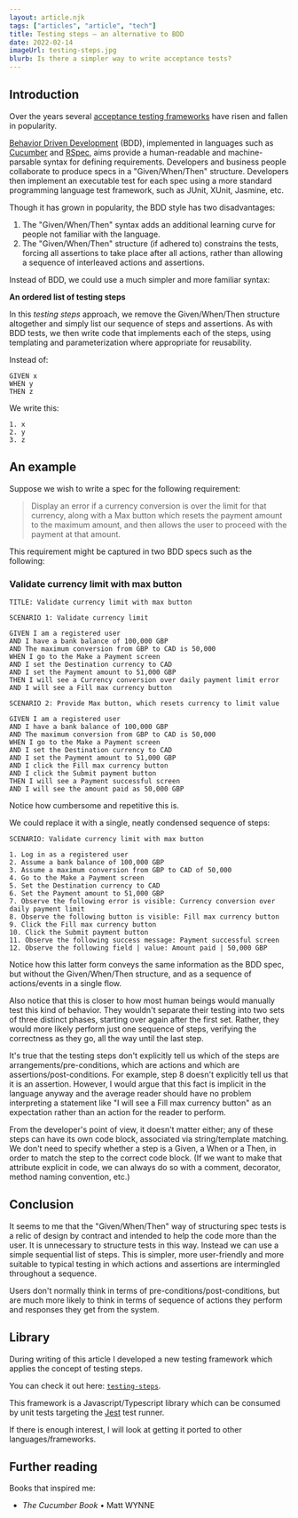 ```yaml
---
layout: article.njk
tags: ["articles", "article", "tech"]
title: Testing steps – an alternative to BDD
date: 2022-02-14
imageUrl: testing-steps.jpg
blurb: Is there a simpler way to write acceptance tests?
---
```


## Introduction

Over the years several <a href="https://en.wikipedia.org/wiki/Acceptance_testing#List_of_acceptance-testing_frameworks" target="_blank">acceptance testing frameworks</a> have risen and fallen in popularity.

<a href="https://en.wikipedia.org/wiki/Behavior-driven_development" target="_blank">Behavior Driven Development</a> (BDD), implemented in languages such as <a href="https://en.wikipedia.org/wiki/Cucumber_(software)" target="_blank">Cucumber</a> and <a href="https://en.wikipedia.org/wiki/RSpec" target="_blank">RSpec</a>, aims provide a human-readable and machine-parsable syntax for defining requirements. Developers and business people collaborate to produce specs in a "Given/When/Then" structure. Developers then implement an executable test for each spec using a more standard programming language test framework, such as JUnit, XUnit, Jasmine, etc.

Though it has grown in popularity, the BDD style has two disadvantages:

1. The "Given/When/Then" syntax adds an additional learning curve for people not familiar with the language.
2. The "Given/When/Then" structure (if adhered to) constrains the tests, forcing all assertions to take place after all actions, rather than allowing a sequence of interleaved actions and assertions.

Instead of BDD, we could use a much simpler and more familiar syntax:

**An ordered list of testing steps**

In this _testing steps_ approach, we remove the Given/When/Then structure altogether and simply list our sequence of steps and assertions. As with BDD tests, we then write code that implements each of the steps, using templating and parameterization where appropriate for reusability.

Instead of:

```
GIVEN x
WHEN y
THEN z
```

We write this:

```
1. x
2. y
3. z
```

## An example

Suppose we wish to write a spec for the following requirement:

> Display an error if a currency conversion is over the limit for that currency, along with a Max button which resets the payment amount to the maximum amount, and then allows the user to proceed with the payment at that amount.

This requirement might be captured in two BDD specs such as the following:

### Validate currency limit with max button

```
TITLE: Validate currency limit with max button

SCENARIO 1: Validate currency limit

GIVEN I am a registered user
AND I have a bank balance of 100,000 GBP
AND The maximum conversion from GBP to CAD is 50,000
WHEN I go to the Make a Payment screen
AND I set the Destination currency to CAD
AND I set the Payment amount to 51,000 GBP
THEN I will see a Currency conversion over daily payment limit error
AND I will see a Fill max currency button

SCENARIO 2: Provide Max button, which resets currency to limit value

GIVEN I am a registered user
AND I have a bank balance of 100,000 GBP
AND The maximum conversion from GBP to CAD is 50,000
WHEN I go to the Make a Payment screen
AND I set the Destination currency to CAD
AND I set the Payment amount to 51,000 GBP
AND I click the Fill max currency button
AND I click the Submit payment button
THEN I will see a Payment successful screen
AND I will see the amount paid as 50,000 GBP
```

Notice how cumbersome and repetitive this is.

We could replace it with a single, neatly condensed sequence of steps:

```
SCENARIO: Validate currency limit with max button

1. Log in as a registered user
2. Assume a bank balance of 100,000 GBP
3. Assume a maximum conversion from GBP to CAD of 50,000
4. Go to the Make a Payment screen
5. Set the Destination currency to CAD
6. Set the Payment amount to 51,000 GBP
7. Observe the following error is visible: Currency conversion over daily payment limit
8. Observe the following button is visible: Fill max currency button
9. Click the Fill max currency button
10. Click the Submit payment button
11. Observe the following success message: Payment successful screen
12. Observe the following field | value: Amount paid | 50,000 GBP
```

Notice how this latter form conveys the same information as the BDD spec, but without the Given/When/Then structure, and as a sequence of actions/events in a single flow.

Also notice that this is closer to how most human beings would manually test this kind of behavior. They wouldn't separate their testing into two sets of three distinct phases, starting over again after the first set. Rather, they would more likely perform just one sequence of steps, verifying the correctness as they go, all the way until the last step.

It's true that the testing steps don't explicitly tell us which of the steps are arrangements/pre-conditions, which are actions and which are assertions/post-conditions. For example, step 8 doesn't explicitly tell us that it is an assertion. However, I would argue that this fact is implicit in the language anyway and the average reader should have no problem interpreting a statement like "I will see a Fill max currency button" as an expectation rather than an action for the reader to perform.

From the developer's point of view, it doesn't matter either; any of these steps can have its own code block, associated via string/template matching. We don't need to specify whether a step is a Given, a When or a Then, in order to match the step to the correct code block. (If we want to make that attribute explicit in code, we can always do so with a comment, decorator, method naming convention, etc.)

## Conclusion

It seems to me that the "Given/When/Then" way of structuring spec tests is a relic of design by contract and intended to help the code more than the user. It is unnecessary to structure tests in this way. Instead we can use a simple sequential list of steps. This is simpler, more user-friendly and more suitable to typical testing in which actions and assertions are intermingled throughout a sequence.

Users don't normally think in terms of pre-conditions/post-conditions, but are much more likely to think in terms of sequence of actions they perform and responses they get from the system.

## Library

During writing of this article I developed a new testing framework which applies the concept of testing steps.

You can check it out here: <a href="https://github.com/jonathanconway/testing-steps" target="_blank">`testing-steps`</a>.

This framework is a Javascript/Typescript library which can be consumed by unit tests targeting the <a href="https://jestjs.io/" target="_blank">Jest</a> test runner.

If there is enough interest, I will look at getting it ported to other languages/frameworks.

## Further reading

Books that inspired me:

- _The Cucumber Book_ • Matt WYNNE
